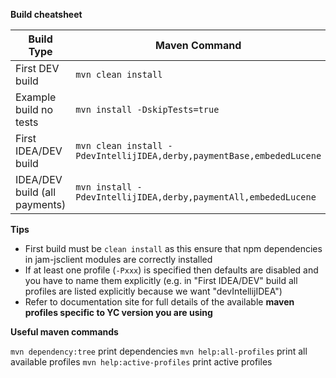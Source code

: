 **Build cheatsheet**

| Build Type                      | Maven Command                                                                      |
| ------------------------------- | ---------------------------------------------------------------------------------- |
| First DEV build                 | `mvn clean install`                                                                |
| Example build no tests          | `mvn install -DskipTests=true`                                                     |
| First IDEA/DEV build            | `mvn clean install -PdevIntellijIDEA,derby,paymentBase,embededLucene`              |
| IDEA/DEV build (all payments)   | `mvn install -PdevIntellijIDEA,derby,paymentAll,embededLucene`                     |

**Tips**

* First build must be `clean install` as this ensure that npm dependencies in jam-jsclient modules are correctly installed
* If at least one profile (`-Pxxx`) is specified then defaults are disabled and you have to name them explicitly (e.g. in "First IDEA/DEV" build all profiles are listed explicitly because we want "devIntellijIDEA")
* Refer to documentation site for full details of the available **maven profiles specific to YC version you are using**

**Useful maven commands**

`mvn dependency:tree` print dependencies
`mvn help:all-profiles` print all available profiles
`mvn help:active-profiles` print active profiles
